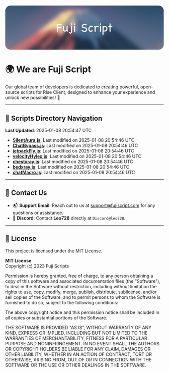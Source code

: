 ![Banner](.github/b.webp)

# 🌍 **We are Fuji Script**

Our global team of developers is dedicated to creating powerful, open-source scripts for Rise Client, designed to enhance your experience and unlock new possibilities! 🌟

---
<!-- SCRIPTS_NAVIGATION_START -->
## 📂 **Scripts Directory Navigation**

**Last Updated**: 2025-01-08 20:54:47 UTC

- **[SilentAura.js](scripts/SilentAura.js)**: Last modified on 2025-01-08 20:54:46 UTC
- **[ChatBypass.js](scripts/ChatBypass.js)**: Last modified on 2025-01-08 20:54:46 UTC
- **[jetpackFly.js](scripts/jetpackFly.js)**: Last modified on 2025-01-08 20:54:46 UTC
- **[velocityHylex.js](scripts/velocityHylex.js)**: Last modified on 2025-01-08 20:54:46 UTC
- **[chestxray.js](scripts/chestxray.js)**: Last modified on 2025-01-08 20:54:46 UTC
- **[bedxray.js](scripts/bedxray.js)**: Last modified on 2025-01-08 20:54:46 UTC
- **[chatMacro.js](scripts/chatMacro.js)**: Last modified on 2025-01-08 20:54:46 UTC

<!-- SCRIPTS_NAVIGATION_END -->

---

## 💬 **Contact Us**  
- 📬 **Support Email**: Reach out to us at [support@fujiscript.com](mailto:support@fujiscript.com) for any questions or assistance.  
- 💬 **Discord**: Contact **Leo728** directly at `Discord@leo728`.

---

## 📜 **License**

This project is licensed under the MIT License.  

**MIT License**  
Copyright (c) 2023 Fuji Scripts  

Permission is hereby granted, free of charge, to any person obtaining a copy of this software and associated documentation files (the "Software"), to deal in the Software without restriction, including without limitation the rights to use, copy, modify, merge, publish, distribute, sublicense, and/or sell copies of the Software, and to permit persons to whom the Software is furnished to do so, subject to the following conditions:  

The above copyright notice and this permission notice shall be included in all copies or substantial portions of the Software.  

THE SOFTWARE IS PROVIDED "AS IS", WITHOUT WARRANTY OF ANY KIND, EXPRESS OR IMPLIED, INCLUDING BUT NOT LIMITED TO THE WARRANTIES OF MERCHANTABILITY, FITNESS FOR A PARTICULAR PURPOSE AND NONINFRINGEMENT. IN NO EVENT SHALL THE AUTHORS OR COPYRIGHT HOLDERS BE LIABLE FOR ANY CLAIM, DAMAGES OR OTHER LIABILITY, WHETHER IN AN ACTION OF CONTRACT, TORT OR OTHERWISE, ARISING FROM, OUT OF OR IN CONNECTION WITH THE SOFTWARE OR THE USE OR OTHER DEALINGS IN THE SOFTWARE.  
